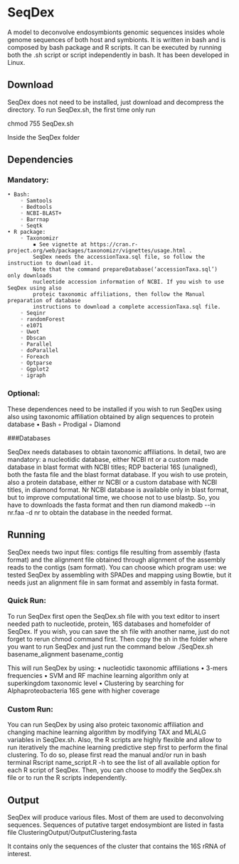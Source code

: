 # SeqDex

A model to deconvolve endosymbionts genomic sequences insides whole genome sequences of both host and symbionts. It is written in bash and is composed by bash package and R scripts. It can be executed by running both the .sh script or script independently in bash. It has been developed in Linux.

## Download
SeqDex does not need to be installed, just download and decompress the directory. To run SeqDex.sh, the first time only run

chmod 755 SeqDex.sh

Inside the SeqDex folder

## Dependencies

### Mandatory:

    • Bash:
        ◦ Samtools
        ◦ Bedtools
        ◦ NCBI-BLAST+
        ◦ Barrnap
        ◦ Seqtk
    • R package:
        ◦ Taxonomizr
            ▪ See vignette at https://cran.r-project.org/web/packages/taxonomizr/vignettes/usage.html . 
            SeqDex needs the accessionTaxa.sql file, so follow the instruction to download it. 
            Note that the command prepareDatabase(‘accessionTaxa.sql’) only downloads 
            nucleotide accession information of NCBI. If you wish to use SeqDex using also 
            proteic taxonomic affiliations, then follow the Manual preparation of database 
            instructions to download a complete accessionTaxa.sql file.
        ◦ Seqinr
        ◦ randomForest
        ◦ e1071
        ◦ Uwot
        ◦ Dbscan
        ◦ Parallel
        ◦ doParallel
        ◦ Foreach
        ◦ Optparse
        ◦ Ggplot2
        ◦ igraph

### Optional:

These dependences need to be installed if you wish to run SeqDex using also using taxonomic affiliation obtained by align 
sequences to protein database
    • Bash
        ◦ Prodigal
        ◦ Diamond

###Databases

SeqDex needs databases to obtain taxonomic affiliations. In detail, two are mandatory: a nucleotidic database, 
either NCBI nt or a custom made database in blast format with NCBI titles; RDP bacterial 16S (unaligned), 
both the fasta file and the blast format database. If you wish to use protein, also a protein database, either nr NCBI or a 
custom database with NCBI titles, in diamond format. Nr NCBI database is available only in blast format, but to improve 
computational time, we choose not to use blastp. So, you have to downloads the fasta format and then 
run diamond makedb --in nr.faa -d nr to obtain the database in the needed format.

## Running
SeqDex needs two input files: contigs file resulting from assembly (fasta format)
and the alignment file obtained through alignment of the assembly reads to the contigs (sam format). 
You can choose which program use: we tested SeqDex by assembling with SPADes and mapping using Bowtie, but it needs just an 
alignment file in sam format and assembly in fasta format.

### Quick Run:

To run SeqDex first open the SeqDex.sh file with you text editor to insert needed path to nucleotide, protein, 16S databases and 
homefolder of SeqDex. If you wish, you can save the sh file with another name, just do not forget to rerun chmod command first.
Then copy the sh in the folder where you want to run SeqDex and just run the command below 
./SeqDex.sh basename_alignment basename_contig

This will run SeqDex by using:
    • nucleotidic taxonomic affiliations
    • 3-mers frequencies
    • SVM and RF machine learning algorithm only at superkingdom taxonomic level
    • Clustering by searching for Alphaproteobacteria 16S gene with higher coverage

### Custom Run:

You can run SeqDex by using also proteic taxonomic affiliation and changing machine learning algorithm by modifying TAX and MLALG
variables in SeqDex.sh. Also, the R scripts are highly flexible and allow to run iteratively the machine learning predictive step 
first to perform the final clustering. To do so, please first read the manual and/or run in bash terminal 
Rscript name_script.R -h to see the list of all available option for each R script of SeqDex. 
Then, you can choose to modify the SeqDex.sh file or to run the R scripts independently.

## Output

SeqDex will produce various files. Most of them are used to deconvolving sequences. 
Sequences of putative target endosymbiont are listed in fasta file ClusteringOutput/OutputClustering.fasta

It contains only the sequences of the cluster that contains the 16S rRNA of interest.
